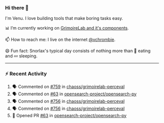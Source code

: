 ### Hi there 👋

I'm Venu. I love building tools that make boring tasks easy.

📊 I’m currently working on [GrimoireLab and it's components](https://chaoss.github.io/grimoirelab).

📫 How to reach me: I live on the internet [@vchrombie](https://www.google.co.in/search?q=vchrombie).

😄 Fun fact: Snorlax's typical day consists of nothing more than :doughnut: eating and :zzz: sleeping.

---

### :zap: Recent Activity

<!--START_SECTION:activity-->
1. 🗣 Commented on [#759](https://github.com/chaoss/grimoirelab-perceval/issues/759) in [chaoss/grimoirelab-perceval](https://github.com/chaoss/grimoirelab-perceval)
2. 🗣 Commented on [#63](https://github.com/opensearch-project/opensearch-py/issues/63) in [opensearch-project/opensearch-py](https://github.com/opensearch-project/opensearch-py)
3. 🗣 Commented on [#756](https://github.com/chaoss/grimoirelab-perceval/issues/756) in [chaoss/grimoirelab-perceval](https://github.com/chaoss/grimoirelab-perceval)
4. 🗣 Commented on [#756](https://github.com/chaoss/grimoirelab-perceval/issues/756) in [chaoss/grimoirelab-perceval](https://github.com/chaoss/grimoirelab-perceval)
5. 💪 Opened PR [#63](https://github.com/opensearch-project/opensearch-py/pull/63) in [opensearch-project/opensearch-py](https://github.com/opensearch-project/opensearch-py)
<!--END_SECTION:activity-->

<!--
**vchrombie/vchrombie** is a ✨ _special_ ✨ repository because its `README.md` (this file) appears on your GitHub profile.

Here are some ideas to get you started:

- 🔭 I’m currently working on ...
- 🌱 I’m currently learning ...
- 👯 I’m looking to collaborate on ...
- 🤔 I’m looking for help with ...
- 💬 Ask me about ...
- 📫 How to reach me: ...
- 😄 Pronouns: ...
- ⚡ Fun fact: ...
-->
